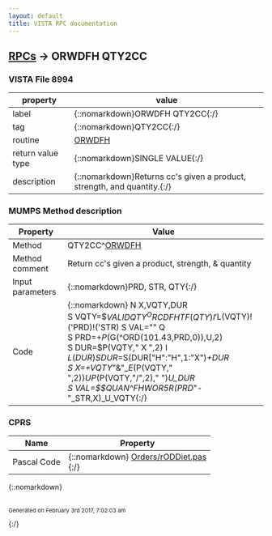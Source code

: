 ```yaml
---
layout: default
title: VISTA RPC documentation
---
```




## [RPCs](TableOfContent.md) &#8594; ORWDFH QTY2CC 



### VISTA File 8994 


 property | value 
--- | --- 
 label | {::nomarkdown}ORWDFH QTY2CC{:/}
 tag | {::nomarkdown}QTY2CC{:/}
 routine | [ORWDFH](http://code.osehra.org/dox/Routine_ORWDFH_source.html)
 return value type | {::nomarkdown}SINGLE VALUE{:/}
 description | {::nomarkdown}Returns cc's given a product, strength, and quantity.{:/}


### MUMPS Method description

 Property | Value 
 --- | --- 
 Method | QTY2CC^[ORWDFH](http://code.osehra.org/dox/Routine_ORWDFH_source.html)
 Method comment | Return cc's given a product, strength, & quantity
 Input parameters | {::nomarkdown}PRD, STR, QTY{:/}
 Code | {::nomarkdown}  N X,VQTY,DUR<br> S VQTY=$$VALIDQTY^ORCDFHTF(QTY) I '$L(VQTY)!('PRD)!('STR) S VAL="" Q<br> S PRD=+$P($G(^ORD(101.43,PRD,0)),U,2)<br> S DUR=$P(VQTY," X ",2) I $L(DUR) S DUR=$S(DUR["H":"H",1:"X")_+DUR<br> S X=+VQTY_"&"_$E($P(VQTY," ",2))_U_$P($P(VQTY,"/",2)," ")_U_DUR<br> S VAL=$$QUAN^FHWOR5R(PRD_"-"_STR,X)_U_VQTY{:/}


### CPRS

 Name | Property 
 --- | --- 
 Pascal Code | {::nomarkdown} <a href="https://github.com/OSEHRA/VistA/blob/master/Packages/Order%20Entry%20Results%20Reporting/CPRS/CPRS-Chart/Orders/rODDiet.pas">Orders/rODDiet.pas</a><br/>{:/}

{::nomarkdown} <br/><br/><p style="font-size: 11px">Generated on February 3rd 2017, 7:02:03 am</p>{:/}